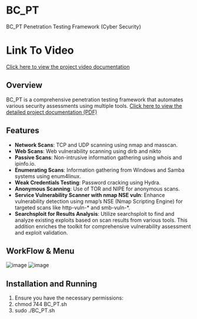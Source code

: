 # BC_PT
BC_PT Penetration Testing Framework (Cyber Security)
# Link To Video
[Click here to view the project video documentation](https://drive.google.com/file/d/1BKPeTrU0B7JjzzwQpRdPwEccmnwrEbKD/view)

## Overview
BC_PT is a comprehensive penetration testing framework that automates various security assessments using multiple tools.
[Click here to view the detailed project documentation (PDF)](https://github.com/Barel-cohen/BC_PT/blob/main/BC_PT-PDF-Github.pdf)

## Features
- **Network Scans**: TCP and UDP scanning using nmap and masscan.
- **Web Scans**: Web vulnerability scanning using dirb and nikto
- **Passive Scans**: Non-intrusive information gathering using whois and ipinfo.io.
- **Enumerating Scans**: Information gathering from Windows and Samba systems using enum4linux.
- **Weak Credentials Testing**: Password cracking using Hydra.
- **Anonymous Scanning**: Use of TOR and NIPE for anonymous scans.
- **Service Vulnerability Scanner with nmap NSE vuln**:
Enhance vulnerability detection using nmap’s NSE (Nmap Scripting Engine) for targeted scans like http-vuln-* and smb-vuln-*.
- **Searchsploit for Results Analysis**:
Utilize searchsploit to find and analyze existing exploits based on scan results from various tools.
This addition enriches the toolkit for comprehensive vulnerability assessment and exploit validation.

## WorkFlow & Menu
![image](https://github.com/Barel-cohen/BC_PT/assets/138814830/74442a48-eb64-4e59-b643-5e2be76bd594)
![image](https://github.com/Barel-cohen/BC_PT/assets/138814830/8917e273-e522-4938-b167-610ae0c7e8d6)





## Installation and Running
1. Ensure you have the necessary permissions:
2. chmod 744 BC_PT.sh
4. sudo ./BC_PT.sh
